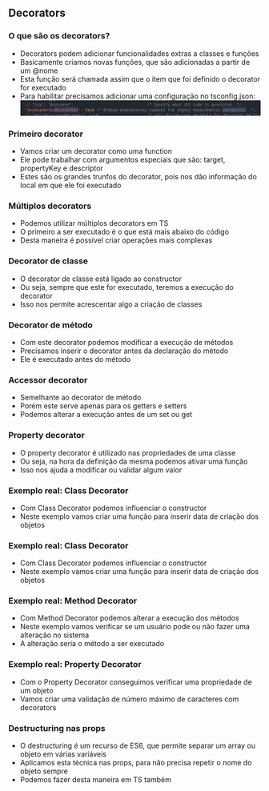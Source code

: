 ## Decorators

### O que são os decorators?

-   Decorators podem adicionar funcionalidades extras a classes e funções
-   Basicamente criamos novas funções, que são adicionadas a partir de um @nome
-   Esta função será chamada assim que o item que foi definido o decorator for executado
-   Para habilitar precisamos adicionar uma configuração no tsconfig.json:
    ![Alt text](image.png)

### Primeiro decorator

-   Vamos criar um decorator como uma function
-   Ele pode trabalhar com argumentos especiais que são: target, propertyKey e descriptor
-   Estes são os grandes trunfos do decorator, pois nos dão informação do local em que ele foi executado

### Múltiplos decorators

-   Podemos utilizar múltiplos decorators em TS
-   O primeiro a ser executado é o que está mais abaixo do código
-   Desta maneira é possível criar operações mais complexas

### Decorator de classe

-   O decorator de classe está ligado ao constructor
-   Ou seja, sempre que este for executado, teremos a execução do decorator
-   Isso nos permite acrescentar algo a criação de classes

### Decorator de método

-   Com este decorator podemos modificar a execução de métodos
-   Precisamos inserir o decorator antes da declaração do método
-   Ele é executado antes do método

### Accessor decorator

-   Semelhante ao decorator de método
-   Porém este serve apenas para os getters e setters
-   Podemos alterar a execução antes de um set ou get

### Property decorator

-   O property decorator é utilizado nas propriedades de uma classe
-   Ou seja, na hora da definição da mesma podemos ativar uma função
-   Isso nos ajuda a modificar ou validar algum valor

### Exemplo real: Class Decorator

-   Com Class Decorator podemos influenciar o constructor
-   Neste exemplo vamos criar uma função para inserir data de criação dos objetos

### Exemplo real: Class Decorator

-   Com Class Decorator podemos influenciar o constructor
-   Neste exemplo vamos criar uma função para inserir data de criação dos objetos

### Exemplo real: Method Decorator

-   Com Method Decorator podemos alterar a execução dos métodos
-   Neste exemplo vamos verificar se um usuário pode ou não fazer uma alteração no sistema
-   A alteração seria o método a ser executado

### Exemplo real: Property Decorator

-   Com o Property Decorator conseguimos verificar uma propriedade de um objeto
-   Vamos criar uma validação de número máximo de caracteres com decorators

### Destructuring nas props

-   O destructuring é um recurso de ES6, que permite separar um array ou objeto em várias variáveis
-   Aplicamos esta técnica nas props, para não precisa repetir o nome do objeto sempre
-   Podemos fazer desta maneira em TS também

###
